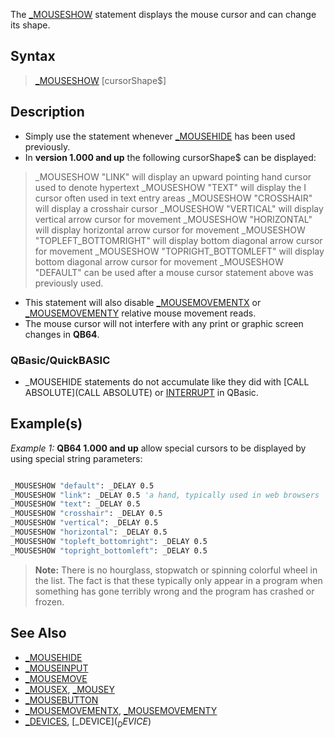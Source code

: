 The [_MOUSESHOW](_MOUSESHOW) statement displays the mouse cursor and can change its shape.


## Syntax

>  [_MOUSESHOW](_MOUSESHOW) [cursorShape$]


## Description

* Simply use the statement whenever [_MOUSEHIDE](_MOUSEHIDE) has been used previously.
* In **version 1.000 and up** the following cursorShape$ can be displayed:
> _MOUSESHOW "LINK" will display an upward pointing hand cursor used to denote hypertext
> _MOUSESHOW "TEXT" will display the I cursor often used in text entry areas 
> _MOUSESHOW "CROSSHAIR" will display a crosshair cursor
> _MOUSESHOW "VERTICAL" will display vertical arrow cursor for movement
> _MOUSESHOW "HORIZONTAL" will display horizontal arrow cursor for movement
> _MOUSESHOW "TOPLEFT_BOTTOMRIGHT" will display bottom diagonal arrow cursor for movement
> _MOUSESHOW "TOPRIGHT_BOTTOMLEFT" will display bottom diagonal arrow cursor for movement
> _MOUSESHOW "DEFAULT" can be used after a mouse cursor statement above was previously used.
* This statement will also disable [_MOUSEMOVEMENTX](_MOUSEMOVEMENTX) or [_MOUSEMOVEMENTY](_MOUSEMOVEMENTY) relative mouse movement reads.
* The mouse cursor will not interfere with any print or graphic screen changes in **QB64**.


### QBasic/QuickBASIC

* _MOUSEHIDE statements do not accumulate like they did with [CALL ABSOLUTE](CALL ABSOLUTE) or [INTERRUPT](INTERRUPT) in QBasic.


## Example(s)

*Example 1:* **QB64 1.000 and up** allow special cursors to be displayed by using special string parameters:

```vb

_MOUSESHOW "default": _DELAY 0.5
_MOUSESHOW "link": _DELAY 0.5 'a hand, typically used in web browsers
_MOUSESHOW "text": _DELAY 0.5
_MOUSESHOW "crosshair": _DELAY 0.5
_MOUSESHOW "vertical": _DELAY 0.5
_MOUSESHOW "horizontal": _DELAY 0.5
_MOUSESHOW "topleft_bottomright": _DELAY 0.5
_MOUSESHOW "topright_bottomleft": _DELAY 0.5 

```
>  **Note:** There is no hourglass, stopwatch or spinning colorful wheel in the list. The fact is that these typically only appear in a program when something has gone terribly wrong and the program has crashed or frozen.


## See Also

* [_MOUSEHIDE](_MOUSEHIDE)
* [_MOUSEINPUT](_MOUSEINPUT)
* [_MOUSEMOVE](_MOUSEMOVE)
* [_MOUSEX](_MOUSEX), [_MOUSEY](_MOUSEY)
* [_MOUSEBUTTON](_MOUSEBUTTON)
* [_MOUSEMOVEMENTX](_MOUSEMOVEMENTX), [_MOUSEMOVEMENTY](_MOUSEMOVEMENTY)
* [_DEVICES](_DEVICES), [_DEVICE$](_DEVICE$)




